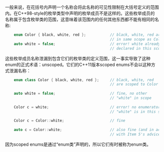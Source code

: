 一般来说，在花括号内声明一个名称会将此名称的可见性限制在大括号定义的范围内。在C++98-style的枚举类型中声明的枚举成员不是这样的。这些枚举成员的名称属于包含枚举类的范围，这意味着该范围内的任何其他东西都不能有相同的名称:
```cpp
	enum Color { black, white, red }; 			// black, white, red are
												// in same scope as Color
	auto white = false; 						// error! white already
												// declared in this scope
```
这些枚举成员名称泄漏到包含它们的枚举类的定义范围，这一事实导致了这种enum的正式术语：unscoped。它们的C++11版本scoped enums不会以这种方式泄漏名称：
```cpp
	enum class Color { black, white, red }; 	// black, white, red
												// are scoped to Color
												
	auto white = false; 						// fine, no other
												// "white" in scope
												
	Color c = white; 							// error! no enumerator named
												// "white" is in this scope
												
	Color c = Color::white; 					// fine
	
	auto c = Color::white; 						// also fine (and in accord
												// with Item 5's advice)
```
因为scoped enums是通过“enum类”声明的，所以它们有时被称为enum类。
